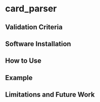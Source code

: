 # card_parser



## Validation Criteria

## Software Installation

## How to Use

## Example

## Limitations and Future Work

